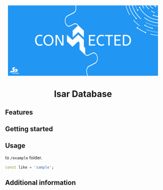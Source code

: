 <p align="center">
  <a href="https://isar.dev">
    <img src="https://github.com/sohrabonline/connected/blob/master/assets/logo.png?sanitize=true" height="228">
  </a>
  <h1 align="center">Isar Database</h1>
</p>



## Features


## Getting started



## Usage

to `/example` folder.

```dart
const like = 'sample';
```

## Additional information



